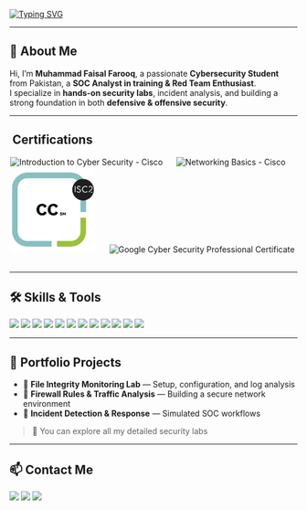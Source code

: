 [![Typing SVG](https://readme-typing-svg.herokuapp.com?font=Share+Tech&size=24&duration=3000&pause=1000&color=00FFAA&vCenter=true&width=500&lines=Cybersecurity+Enthusiast+%7C+Aspiring+SOC+Analyst;Developing+Real-World+Security+Operations+Skills;Offensive+Security+%26+Threat+Hunting+Learner)](https://git.io/typing-svg)

---

## 👋 About Me
Hi, I’m **Muhammad Faisal Farooq**, a passionate **Cybersecurity Student** from Pakistan, a **SOC Analyst in training & Red Team Enthusiast**.  
I specialize in **hands-on security labs**, incident analysis, and building a strong foundation in both **defensive & offensive security**.

---

## ​ Certifications
<p align="center">
  <img src="https://images.credly.com/images/af8c6b4e-fc31-47c4-8dcb-eb7a2065dc5b/I2CS__1_.png" alt="Introduction to Cyber Security - Cisco" width="150" />&nbsp; &nbsp; &nbsp;
  <img src="https://images.credly.com/images/5bdd6a39-3e03-4444-9510-ecff80c9ce79/image.png" alt="Networking Basics - Cisco" width="150" />&nbsp; &nbsp; &nbsp;
  <img src="https://github.com/xor-1/assets/blob/main/images/CC%20BADGE.png?raw=true" alt="Certified in Cyber Security (CC) - ISC2 CC" width="150" />&nbsp; &nbsp; &nbsp;
  <img src="https://images.credly.com/images/0bf0f2da-a699-4c82-82e2-56dcf1f2e1c7/image.png" alt="Google Cyber Security Professional Certificate" width="150" />&nbsp; &nbsp; &nbsp;
</p>

---

## 🛠 Skills & Tools
<p align="left">
  <!-- Blue Team -->
  <img src="https://img.shields.io/badge/SIEM-1E90FF?style=for-the-badge&logo=elasticstack&logoColor=white" />
  <img src="https://img.shields.io/badge/Wazuh-800080?style=for-the-badge&logo=wazuh&logoColor=white" />
  <img src="https://img.shields.io/badge/SOAR-FF4500?style=for-the-badge&logo=automation&logoColor=white" />
  <img src="https://img.shields.io/badge/Suricata-FF0000?style=for-the-badge&logo=suricata&logoColor=white" />
  <img src="https://img.shields.io/badge/Log%20Analysis-2E8B57?style=for-the-badge&logo=logstash&logoColor=white" />
  <img src="https://img.shields.io/badge/SOC%20Analyst-000000?style=for-the-badge&logo=security&logoColor=white" />
  <img src="https://img.shields.io/badge/Malware%20Analysis-8B0000?style=for-the-badge&logo=virustotal&logoColor=white" />
  <img src="https://img.shields.io/badge/Threat%20Hunting-FF8C00?style=for-the-badge&logo=target&logoColor=white" />
  <img src="https://img.shields.io/badge/Risk%20Management-4169E1?style=for-the-badge&logo=datadog&logoColor=white" />

  <!-- Red Team -->
  <img src="https://img.shields.io/badge/Vulnerability%20Scanning-DC143C?style=for-the-badge&logo=nessus&logoColor=white" />
  <img src="https://img.shields.io/badge/Network%20Penetration%20Testing-B22222?style=for-the-badge&logo=kalilinux&logoColor=white" />
  <img src="https://img.shields.io/badge/Exploit%20Research-8B008B?style=for-the-badge&logo=exploitdb&logoColor=white" />
</p>

---

## 📂 Portfolio Projects
- 🔹 **File Integrity Monitoring Lab** — Setup, configuration, and log analysis  
- 🔹 **Firewall Rules & Traffic Analysis** — Building a secure network environment  
- 🔹 **Incident Detection & Response** — Simulated SOC workflows  

> 📌 You can explore all my detailed security labs

---

## 📫 Contact Me
<p align="left">
  <a href="mailto:faisalfarooq17121@gmail.com"><img src="https://img.shields.io/badge/Email-D14836?style=for-the-badge&logo=gmail&logoColor=white" /></a>
  <a href="https://www.linkedin.com/in/muhammadfaisalfarooq/"><img src="https://img.shields.io/badge/LinkedIn-0077B5?style=for-the-badge&logo=linkedin&logoColor=white" /></a>
  <a href="https://github.com/xor-1"><img src="https://img.shields.io/badge/GitHub-181717?style=for-the-badge&logo=github&logoColor=white" /></a>
</p>
